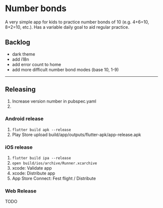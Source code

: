 # Number bonds

A very simple app for kids to practice number bonds of 10 (e.g. 4+6=10, 8+2=10, etc.). Has a variable daily goal to aid regular practice.

## Backlog

- dark theme
- add i18n
- add error count to home
- add more difficult number bond modes (base 10, 1-9)

----

## Releasing

1. Increase version number in pubspec.yaml
2. 

### Android release

1. ```flutter build apk --release```
2. Play Store upload build/app/outputs/flutter-apk/app-release.apk

### iOS release

1. ```flutter build ipa --release```
2. ```open build/ios/archive/Runner.xcarchive```
3. xcode: Validate app
4. xcode: Distribute app
5. App Store Connect: Fest flight / Distribute

### Web Release

TODO
